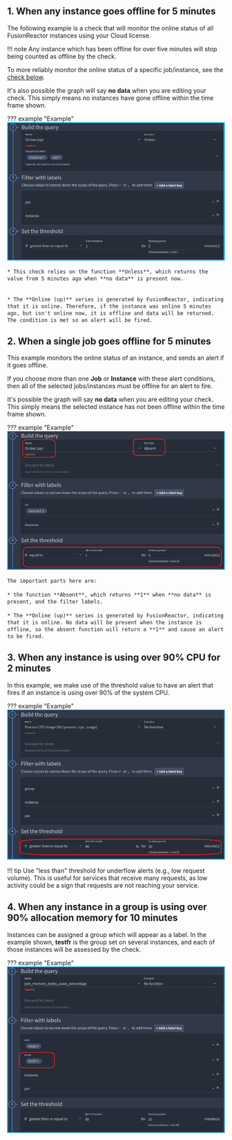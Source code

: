 



## 1. When any instance goes offline for 5 minutes 

The following example is a check that will monitor the online status of all FusionReactor instances using your Cloud license.

!!! note
    Any instance which has been offline for over five minutes will stop being counted as offline by the check.

To more reliably monitor the online status of a specific job/instance, see the [check below](alerting.md#when-a-single-instance-goes-offline).

It's also possible the graph will say **no data** when you are editing your check. This simply means no instances have gone offline within the time frame shown.

??? example "Example"
    ![!Screenshot](../../Data-insights/Features/images/Alerting/any-instance-offline.png)

    * This check relies on the function **Unless**, which returns the value from 5 minutes ago when **no data** is present now.


    * The **Online (up)** series is generated by FusionReactor, indicating that it is online. Therefore, if the instance was online 5 minutes ago, but isn't online now, it is offline and data will be returned. The condition is met so an alert will be fired.


## 2. When a single job goes offline for 5 minutes

This example monitors the online status of an instance, and sends an alert if it goes offline. 

If you choose more than one **Job** or **Instance** with these alert conditions, then all of the selected jobs/instances must be offline for an alert to fire. 

It's possible the graph will say **no data** when you are editing your check. This simply means the selected instance has not been offline within the time frame shown.

??? example "Example"
    ![!Screenshot](../../Data-insights/Features/images/Alerting/single-job-offline.png)

    The important parts here are:

    * the function **Absent**, which returns **1** when **no data** is present, and the filter labels.

    * The **Online (up)** series is generated by FusionReactor, indicating that it is online. No data will be present when the instance is offline, so the absent function will return a **1** and cause an alert to be fired.

## 3. When any instance is using over 90% CPU for 2 minutes
In this example, we make use of the threshold value to have an alert that fires if an instance is using over 90% of the system CPU.

??? example "Example"
    ![!Screenshot](../../Data-insights/Features/images/Alerting/any-instance-90-cpu.png)

!!! tip
    Use "less than" threshold for underflow alerts (e.g., low request volume). This is useful for services that receive many requests, as low activity could be a sign that requests are not reaching your service.

## 4. When any instance in a group is using over 90% allocation memory for 10 minutes

Instances can be assigned a group which will appear as a label. In the example shown, **testfr** is the group set on several instances,
and each of those instances will be assessed by the check.

??? example "Example"
    ![!Screenshot](../../Data-insights/Features/images/Alerting/group-90-memory.png)